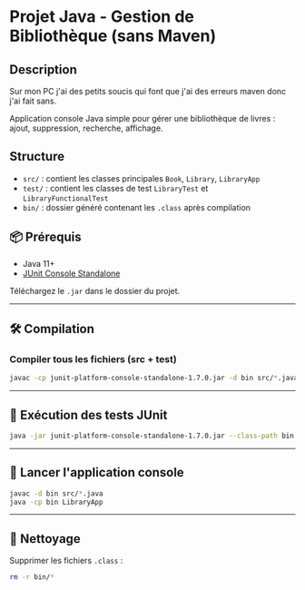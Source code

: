 # Projet Java - Gestion de Bibliothèque (sans Maven)

## Description
Sur mon PC j'ai des petits soucis qui font que j'ai des erreurs maven donc j'ai fait sans.

Application console Java simple pour gérer une bibliothèque de livres : ajout, suppression, recherche, affichage.

## Structure
- `src/` : contient les classes principales `Book`, `Library`, `LibraryApp`
- `test/` : contient les classes de test `LibraryTest` et `LibraryFunctionalTest`
- `bin/` : dossier généré contenant les `.class` après compilation

## 📦 Prérequis
- Java 11+
- [JUnit Console Standalone](https://repo1.maven.org/maven2/org/junit/platform/junit-platform-console-standalone/1.7.0/junit-platform-console-standalone-1.7.0.jar)

Téléchargez le `.jar` dans le dossier du projet.

---

## 🛠️ Compilation

### Compiler tous les fichiers (src + test)
```bash
javac -cp junit-platform-console-standalone-1.7.0.jar -d bin src/*.java test/*.java
```

---

## 🧪 Exécution des tests JUnit
```bash
java -jar junit-platform-console-standalone-1.7.0.jar --class-path bin --scan-class-path
```

---

## 🚀 Lancer l'application console
```bash
javac -d bin src/*.java
java -cp bin LibraryApp
```

---

## 🧼 Nettoyage
Supprimer les fichiers `.class` :
```bash
rm -r bin/*
```
